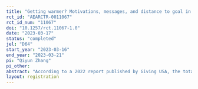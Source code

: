 ```yaml
---
title: "Getting warmer? Motivations, messages, and distance to goal in fundraising campaigns Study 2"
rct_id: "AEARCTR-0011067"
rct_id_num: "11067"
doi: "10.1257/rct.11067-1.0"
date: "2023-03-17"
status: "completed"
jel: "D64"
start_year: "2023-03-16"
end_year: "2023-03-21"
pi: "Qiyun Zhang"
pi_other:
abstract: "According to a 2022 report published by Giving USA, the total amount of charitable giving that U.S charities received in 2021 reached $484.85 billion, with nearly $330 billion of this amount given by individuals. This total accounts for approximately 2% of the 2021 U.S. GDP. Understanding prosocial preferences and behaviors is of importance to policymakers and public economists who seek to maximize public welfare and most efficiently create public goods and to the directors of non-profit charitable organizations who seek to maximize giving. Previous research has identified pure altruism and warm glow as two important motivations for charitable giving. One of the contextual and environmental factors, the use of goal in fundraising campaigns, has been found to impact giving. The purpose of this research is to understand people's preferences and behaviors for charitable giving. We seek to understand how messaging of different motivation frames (pure altruism, warm glow, no motivation) and distance to goal information (no goal, 10%, 85% to goal) affect donation. The trial is conducted using a survey through an online research platform, Cloud Research. Participants will be asked to make a real donation decision to a charitable organization and answer a few follow-up attitudinal questions about the decision and questions about themselves through an online survey."
layout: registration
---
```



